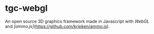 # tgc-webgl
An open source 3D graphics framework made in Javascript with _WebGL_ and _[ammo.js]_(https://github.com/kripken/ammo.js).



